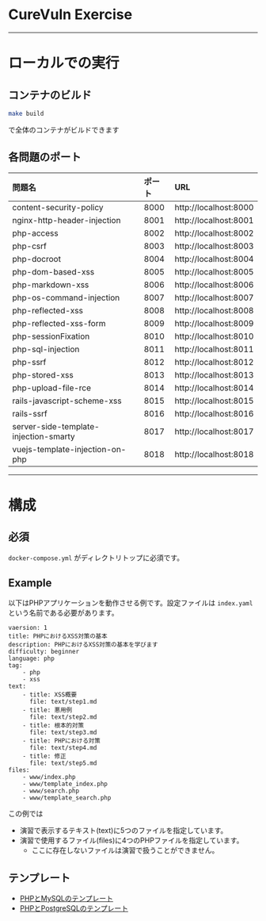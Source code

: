 # CureVuln Exercise

---

# ローカルでの実行

## コンテナのビルド

```sh
make build
```

で全体のコンテナがビルドできます

## 各問題のポート

| 問題名 | ポート | URL |
|:--------------------------------------|:-----|:---------------------|
| content-security-policy               | 8000 |http://localhost:8000 |
| nginx-http-header-injection           | 8001 |http://localhost:8001 |
| php-access                            | 8002 |http://localhost:8002 |
| php-csrf                              | 8003 |http://localhost:8003 |
| php-docroot                           | 8004 |http://localhost:8004 |
| php-dom-based-xss                     | 8005 |http://localhost:8005 |
| php-markdown-xss                      | 8006 |http://localhost:8006 |
| php-os-command-injection              | 8007 |http://localhost:8007 |
| php-reflected-xss                     | 8008 |http://localhost:8008 |
| php-reflected-xss-form                | 8009 |http://localhost:8009 |
| php-sessionFixation                   | 8010 |http://localhost:8010 |
| php-sql-injection                     | 8011 |http://localhost:8011 |
| php-ssrf                              | 8012 |http://localhost:8012 |
| php-stored-xss                        | 8013 |http://localhost:8013 |
| php-upload-file-rce                   | 8014 |http://localhost:8014 |
| rails-javascript-scheme-xss           | 8015 |http://localhost:8015 |
| rails-ssrf                            | 8016 |http://localhost:8016 |
| server-side-template-injection-smarty | 8017 |http://localhost:8017 |
| vuejs-template-injection-on-php       | 8018 |http://localhost:8018 |


---

# 構成

## 必須

`docker-compose.yml` がディレクトリトップに必須です。

## Example

以下はPHPアプリケーションを動作させる例です。設定ファイルは `index.yaml` という名前である必要があります。

```
vaersion: 1
title: PHPにおけるXSS対策の基本
description: PHPにおけるXSS対策の基本を学びます
difficulty: beginner
language: php
tag:
    - php
    - xss
text:
    - title: XSS概要
      file: text/step1.md
    - title: 悪用例
      file: text/step2.md
    - title: 根本的対策
      file: text/step3.md
    - title: PHPにおける対策
      file: text/step4.md
    - title: 修正
      file: text/step5.md
files:
    - www/index.php
    - www/template_index.php
    - www/search.php
    - www/template_search.php
```

この例では

- 演習で表示するテキスト(text)に5つのファイルを指定しています。
- 演習で使用するファイル(files)に4つのPHPファイルを指定しています。
  - ここに存在しないファイルは演習で扱うことができません。

## テンプレート

- [PHPとMySQLのテンプレート](./PHP_MYSQL_TEMPLATE)
- [PHPとPostgreSQLのテンプレート](./PHP_POSTGRES_TEMPLATE)
